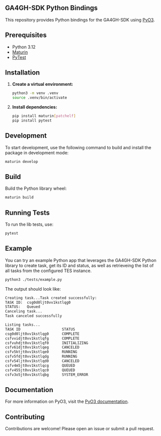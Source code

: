 ## GA4GH-SDK Python Bindings

This repository provides Python bindings for the GA4GH-SDK using [PyO3](https://docs.rs/pyo3/latest/pyo3).

## Prerequisites

- Python 3.12
- [Maturin](https://github.com/PyO3/maturin)
- [PyTest](https://docs.pytest.org/en/stable/)

## Installation

1. **Create a virtual environment:**

    ```bash
    python3 -m venv .venv
    source .venv/bin/activate
    ```

2. **Install dependencies:**

    ```bash
    pip install maturin[patchelf]
    pip install pytest 
    ```

## Development

To start development, use the following command to build and install the package in development mode:

```bash
maturin develop
```

## Build

Build the Python library wheel:

```bash
maturin build
```

## Running Tests

To run the lib tests, use:

```bash
pytest
```

## Example 

You can try an example Python app that leverages the GA4GH-SDK Python library to create task, get its ID and status, as well as retrieveing the list of all tasks from the configured TES instance.

```bash
python3 ./tests/example.py
```

The output should look like:

```bash
Creating task...Task created successfully:
TASK ID:  csg0d0ljt0vv1kstlqg0
STATUS:   Queued
Canceling task...
Task canceled successfully

Listing tasks...
TASK ID                   STATUS         
csg0d0ljt0vv1kstlqg0      COMPLETE       
csfvvidjt0vv1kstlqfg      COMPLETE       
csfvuhdjt0vv1kstlqf0      INITIALIZING   
csfv61djt0vv1kstlqeg      CANCELED       
csfv5ktjt0vv1kstlqe0      RUNNING        
csfv5fdjt0vv1kstlqdg      RUNNING        
csfv54ljt0vv1kstlqd0      CANCELED       
csfv4m5jt0vv1kstlqcg      QUEUED         
csfv455jt0vv1kstlqc0      QUEUED         
csfv3o5jt0vv1kstlqbg      SYSTEM_ERROR   
```

## Documentation

For more information on PyO3, visit the [PyO3 documentation](https://docs.rs/pyo3/latest/pyo3).

## Contributing

Contributions are welcome! Please open an issue or submit a pull request.

